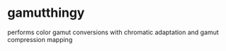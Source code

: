 # gamutthingy
performs color gamut conversions with chromatic adaptation and gamut compression mapping
